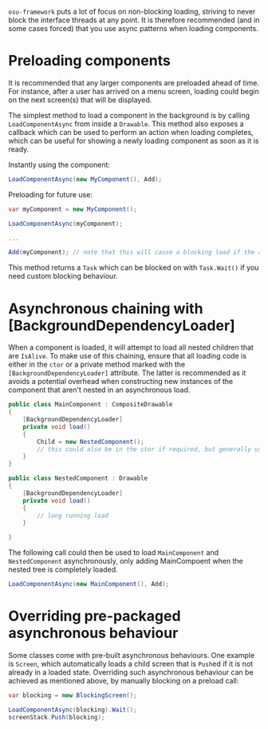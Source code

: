 `osu-framework` puts a lot of focus on non-blocking loading, striving to never block the interface threads at any point. It is therefore recommended (and in some cases forced) that you use async patterns when loading components.

Preloading components
========

It is recommended that any larger components are preloaded ahead of time. For instance, after a user has arrived on a menu screen, loading could begin on the next screen(s) that will be displayed.

The simplest method to load a component in the background is by calling `LoadComponentAsync` from inside a `Drawable`. This method also exposes a callback which can be used to perform an action when loading completes, which can be useful for showing a newly loading component as soon as it is ready.

Instantly using the component:

```csharp
LoadComponentAsync(new MyComponent(), Add);
```

Preloading for future use:

```csharp
var myComponent = new MyComponent();

LoadComponentAsync(myComponent);

...

Add(myComponent); // note that this will cause a blocking load if the async load has not yet completed.
```

This method returns a `Task` which can be blocked on with `Task.Wait()` if you need custom blocking behaviour.

Asynchronous chaining with [BackgroundDependencyLoader]
========

When a component is loaded, it will attempt to load all nested children that are `IsAlive`. To make use of this chaining, ensure that all loading code is either in the `ctor` or a private method marked with the `[BackgroundDependencyLoader]` attribute. The latter is recommended as it avoids a potential overhead when constructing new instances of the component that aren't nested in an asynchronous load.

```csharp
public class MainComponent : CompositeDrawable
{
    [BackgroundDependencyLoader]
    private void load()
    {
        Child = new NestedComponent();
        // this could also be in the ctor if required, but generally use BDL wherever possible for maximum efficiency.
    }
}

public class NestedComponent : Drawable
{
    [BackgroundDependencyLoader]
    private void load()
    {
        // long running load
    }

}
```

The following call could then be used to load `MainComponent` and `NestedComponent` asynchronously, only adding MainCompoent when the nested tree is completely loaded.

```csharp
LoadComponentAsync(new MainComponent(), Add);
```

Overriding pre-packaged asynchronous behaviour
========

Some classes come with pre-built asynchronous behaviours. One example is `Screen`, which automatically loads a child screen that is `Push`ed if it is not already in a loaded state. Overriding such asynchronous behaviour can be achieved as mentioned above, by manually blocking on a preload call:

```csharp
var blocking = new BlockingScreen();

LoadComponentAsync(blocking).Wait();
screenStack.Push(blocking);
```